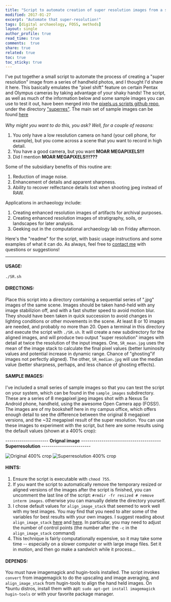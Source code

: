 ```yaml
---
title: "Script to automate creation of super resolution images from a series of handheld shots"
modified: 2017-01-27
excerpt: "Automate that super-resolution!"
tags: [digital archaeology, FOSS, methods]
layout: single
author_profile: true
read_time: true
comments:  true
share: true
related: true
toc: true
toc_sticky: true
---
```


I've put together a small script to automate the process of creating a "super resolution" image from a series of handheld photos, and I thought I'd share it here. This basically emulates the "pixel shift" feature on certain Pentax and Olympus cameras by taking advantage of your shaky hands! The script, as well as much of the information below and some sample images you can use to test it out, have been merged into the [pixels.us scripts github repo](https://github.com/pixlsus/Scripts), under the directory ["superres"](https://github.com/pixlsus/Scripts/tree/master/superres). The main set of sample images can be found [here](https://github.com/pixlsus/Scripts/tree/master/superres/sample_images)
<br><br>
_Why might you want to do this, you ask? Well, for a couple of reasons:_

1. You only have a low resolution camera on hand (your cell phone, for example), but you come across a scene that you want to record in high detail.
2. You have a good camera, but you want **MOAR MEGAPIXELS!!!**
3. Did I mention **MOAR MEGAPIXELS!!!???**

Some of the subsidiary benefits of this routine are: 

1. Reduction of image noise. 
2. Enhancement of details and apparent sharpness.
3. Ability to recover relfectance details lost when shooting jpeg instead of RAW.

Applications in archaeology include: 

1. Creating enhanced resolution images of artifacts for archival purposes.
2. Creating enhanced resolution images of stratigraphy, soils, or landscapes for later analysis. 
3. Geeking out in the computational archaeology lab on Friday afternoon.


Here's the "readme" for the script, with basic usage instructions and some examples of what it can do. As always, feel free to <a href="mailto:isaaciullah@gmail.com">contact me</a> with questions or suggestions!


***


#### USAGE:
`./SR.sh`

#### DIRECTIONS:
Place this script into a directory containing a sequential series of ".jpg" images of the same scene. Images should be taken hand-held with any image stabilizion off, and with a fast shutter speed to avoid motion blur. They should have been taken in quick succession to avoid changes in lighting conditions or other movements in the scene. At least 8 or 10 images are needed, and probably no more than 20.
Open a terminal in this directory and execute the script with `./SR.sh`. It will create a new subdirectory for the aligned images, and will produce two output "super resolution" images with detail at twice the resolution of the input images. One, `SR_mean.jpg` uses the mean of the image stack to calculate the final pixel values (better luminosity values and potential increase in dynamic range. Chance of "ghosting"if images not perfectly aligned). The other, `SR_median.jpg` will use the median value (better sharpness, perhaps, and less chance of ghosting effects).

#### SAMPLE IMAGES:
I've included a small series of sample images so that you can test the script on your system, which can be found in the `sample_images` subdirectory. These are a series of 8 megapixel jpeg images shot with a Nexus 5x Android phone, handheld, using the awesome Open Camera app (FOSS!). The images are of my bookshelf here in my campus office, which offers enough detail to see the difference between the original 8 megapixel versions, and the ~32 megapixel result of the super resolution. You can use these images to experiment with the script, but  here are some results using the default values (shown at a 400% crop):


--------------------- **Orignal image** --------------------------------------- **Superresolution** ------------------------

 ![Original 400% crop](http://i.imgur.com/JMHa3bX.jpg  "Original 400% crop")  ![Superresolution 400% crop](http://i.imgur.com/yczvAdv.jpg  "Superresolution 400% crop")


#### HINTS:

1.  Ensure the script is executable with `chmod 755`.
2.  If you want the script to automatically remove the temporary resized or aligned versions of the images after the script is finished, you can uncomment the last line of the script: `#rmdir -fr resized # remove interm images`. otherwise you can manually delete the directory yourself.
3. I chose default values for `align_image_stack` that seemed to work well with my test images. You may find that you need to alter some of the variables for best results with your own images. I suggest reading about `align_image_stack` [here](http://wiki.panotools.org/Align_image_stack) and [here](http://photo.stackexchange.com/questions/83178/cannot-align-images-with-align-image-stack). In particular, you may need to adjust the number of control points (the number after the `-c` in the `align_image_stack` command)
4. This technique is fairly computationally expensive, so it may take some time -- especially on a slower computer or with large image files. Set it in motion, and then go make a sandwich while it process...

#### DEPENDS:
You must have imagemagick and hugin-tools installed. The script invokes `convert` from imagemagick to do the upscaling and image averaging, and `align_image_stack` from hugin-tools to align the hand held images. On *buntu distros, install them with apt: `sudo apt-get install imagemagick hugin-tools` or with your favorite package manager.

